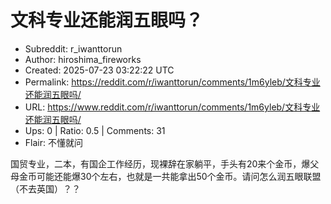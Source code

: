 # 文科专业还能润五眼吗？

- Subreddit: r_iwanttorun
- Author: hiroshima_fireworks
- Created: 2025-07-23 03:22:22 UTC
- Permalink: https://reddit.com/r/iwanttorun/comments/1m6yleb/文科专业还能润五眼吗/
- URL: https://www.reddit.com/r/iwanttorun/comments/1m6yleb/文科专业还能润五眼吗/
- Ups: 0 | Ratio: 0.5 | Comments: 31
- Flair: 不懂就问


国贸专业，二本，有国企工作经历，现裸辞在家躺平，手头有20来个金币，爆父母金币可能还能爆30个左右，也就是一共能拿出50个金币。请问怎么润五眼联盟（不去英国）？？

